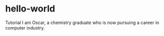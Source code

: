 # hello-world
Tutorial
I am Oscar, a chemistry graduate who is now pursuing a career in computer industry.
